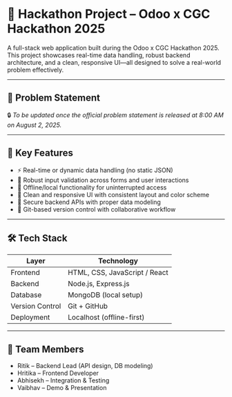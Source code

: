 # 🚀 Hackathon Project – Odoo x CGC Hackathon 2025

A full-stack web application built during the Odoo x CGC Hackathon 2025. This project showcases real-time data handling, robust backend architecture, and a clean, responsive UI—all designed to solve a real-world problem effectively.

---

## 📌 Problem Statement

🔒 *To be updated once the official problem statement is released at 8:00 AM on August 2, 2025.*

---

## 🧠 Key Features

- ⚡ Real-time or dynamic data handling (no static JSON)
- 🧪 Robust input validation across forms and user interactions
- 📶 Offline/local functionality for uninterrupted access
- 🧬 Clean and responsive UI with consistent layout and color scheme
- 🔐 Secure backend APIs with proper data modeling
- 🔄 Git-based version control with collaborative workflow

---

## 🛠️ Tech Stack

| Layer       | Technology        |
|-------------|-------------------|
| Frontend    | HTML, CSS, JavaScript / React |
| Backend     | Node.js, Express.js |
| Database    | MongoDB (local setup) |
| Version Control | Git + GitHub |
| Deployment  | Localhost (offline-first) |

---


## 👥 Team Members

- Ritik – Backend Lead (API design, DB modeling)
- Hritika  – Frontend Developer
- Abhisekh – Integration & Testing
- Vaibhav – Demo & Presentation

